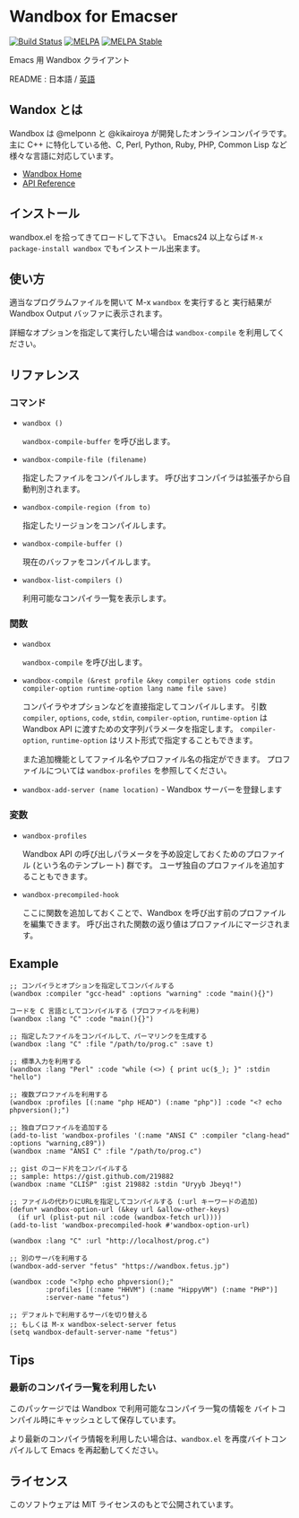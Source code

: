 Wandbox for Emacser
===================

[![Build Status](https://travis-ci.org/kosh04/emacs-wandbox.svg?branch=master)](https://travis-ci.org/kosh04/emacs-wandbox)
[![MELPA](https://melpa.org/packages/wandbox-badge.svg)](https://melpa.org/#/wandbox)
[![MELPA Stable](https://stable.melpa.org/packages/wandbox-badge.svg)](https://stable.melpa.org/#/wandbox)

Emacs 用 Wandbox クライアント

README : 日本語 / [英語](README.md)


Wandox とは
-----------

Wandbox は @melponn と @kikairoya が開発したオンラインコンパイラです。
主に C++ に特化している他、C, Perl, Python, Ruby, PHP, Common Lisp など
様々な言語に対応しています。

* [Wandbox Home](https://wandbox.org)
* [API Reference](https://github.com/melpon/wandbox/blob/master/kennel2/API.rst)


インストール
------------

wandbox.el を拾ってきてロードして下さい。
Emacs24 以上ならば `M-x package-install wandbox` でもインストール出来ます。

使い方
------

適当なプログラムファイルを開いて M-x `wandbox` を実行すると
実行結果が Wandbox Output バッファに表示されます。

詳細なオプションを指定して実行したい場合は `wandbox-compile` を利用してください。


リファレンス
------------

### コマンド

* `wandbox ()`

  `wandbox-compile-buffer` を呼び出します。

* `wandbox-compile-file (filename)`

  指定したファイルをコンパイルします。
  呼び出すコンパイラは拡張子から自動判別されます。

* `wandbox-compile-region (from to)`

  指定したリージョンをコンパイルします。

* `wandbox-compile-buffer ()`

  現在のバッファをコンパイルします。

* `wandbox-list-compilers ()`

  利用可能なコンパイラ一覧を表示します。

### 関数

* `wandbox`

  `wandbox-compile` を呼び出します。

* `wandbox-compile (&rest profile &key compiler options code stdin compiler-option runtime-option lang name file save)`

  コンパイラやオプションなどを直接指定してコンパイルします。
  引数 `compiler`, `options`, `code`, `stdin`, `compiler-option`, `runtime-option` は
  Wandbox API に渡すための文字列パラメータを指定します。
  `compiler-option`, `runtime-option` はリスト形式で指定することもできます。

  また追加機能としてファイル名やプロファイル名の指定ができます。
  プロファイルについては `wandbox-profiles` を参照してください。

* `wandbox-add-server (name location)` - Wandbox サーバーを登録します

### 変数

* `wandbox-profiles`

  Wandbox API の呼び出しパラメータを予め設定しておくためのプロファイル (という名のテンプレート) 群です。
  ユーザ独自のプロファイルを追加することもできます。

* `wandbox-precompiled-hook`

  ここに関数を追加しておくことで、Wandbox を呼び出す前のプロファイルを編集できます。
  呼び出された関数の返り値はプロファイルにマージされます。


Example
-------

```elisp
;; コンパイラとオプションを指定してコンパイルする
(wandbox :compiler "gcc-head" :options "warning" :code "main(){}")
```

```elisp
コードを C 言語としてコンパイルする (プロファイルを利用)
(wandbox :lang "C" :code "main(){}")
```

```elisp
;; 指定したファイルをコンパイルして、パーマリンクを生成する
(wandbox :lang "C" :file "/path/to/prog.c" :save t)
```

```elisp
;; 標準入力を利用する
(wandbox :lang "Perl" :code "while (<>) { print uc($_); }" :stdin "hello")
```

```elisp
;; 複数プロファイルを利用する
(wandbox :profiles [(:name "php HEAD") (:name "php")] :code "<? echo phpversion();")
```

```elisp
;; 独自プロファイルを追加する
(add-to-list 'wandbox-profiles '(:name "ANSI C" :compiler "clang-head" :options "warning,c89"))
(wandbox :name "ANSI C" :file "/path/to/prog.c")
```

```elisp
;; gist のコード片をコンパイルする
;; sample: https://gist.github.com/219882
(wandbox :name "CLISP" :gist 219882 :stdin "Uryyb Jbeyq!")
```

```elisp
;; ファイルの代わりにURLを指定してコンパイルする (:url キーワードの追加)
(defun* wandbox-option-url (&key url &allow-other-keys)
  (if url (plist-put nil :code (wandbox-fetch url))))
(add-to-list 'wandbox-precompiled-hook #'wandbox-option-url)

(wandbox :lang "C" :url "http://localhost/prog.c")
```
```elisp
;; 別のサーバを利用する
(wandbox-add-server "fetus" "https://wandbox.fetus.jp")

(wandbox :code "<?php echo phpversion();"
         :profiles [(:name "HHVM") (:name "HippyVM") (:name "PHP")]
         :server-name "fetus")

;; デフォルトで利用するサーバを切り替える
;; もしくは M-x wandbox-select-server fetus
(setq wandbox-default-server-name "fetus")
```

Tips
----

### 最新のコンパイラ一覧を利用したい

このパッケージでは Wandbox で利用可能なコンパイラ一覧の情報を
バイトコンパイル時にキャッシュとして保存しています。

より最新のコンパイラ情報を利用したい場合は、`wandbox.el` を再度バイトコンパイルして
Emacs を再起動してください。


ライセンス
----------

このソフトウェアは MIT ライセンスのもとで公開されています。

